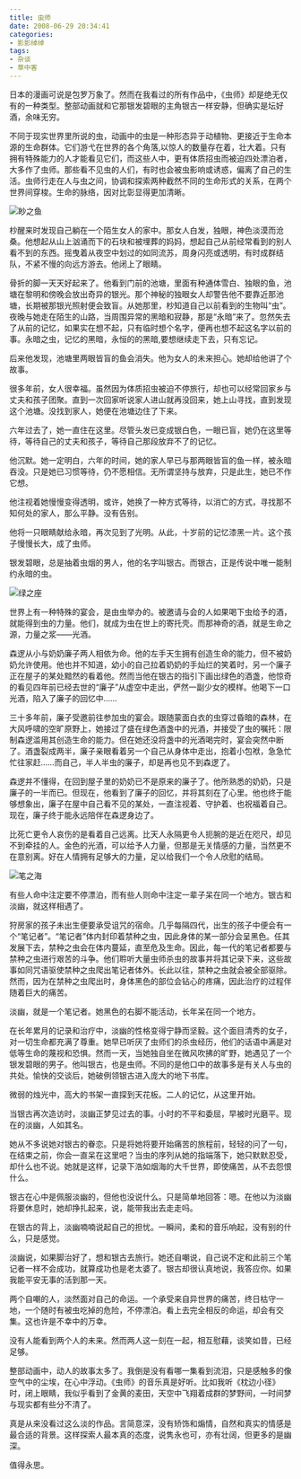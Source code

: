 ```yaml
---
title: 虫师
date: 2008-06-29 20:34:41
categories:
- 影影绰绰
tags:
- 杂谈
- 草中客
---
```

日本的漫画可说是包罗万象了。然而在我看过的所有作品中，《虫师》却是绝无仅有的一种类型。整部动画就和它那银发碧眼的主角银古一样安静，但确实是坛好酒，余味无穷。
<!-- more -->
不同于现实世界里所说的虫，动画中的虫是一种形态异于动植物、更接近于生命本源的生命群体。它们游弋在世界的各个角落,以惊人的数量存在着，壮大着。只有拥有特殊能力的人才能看见它们，而这些人中，更有体质招虫而被迫四处漂泊者，大多作了虫师。那些看不见虫的人们，有时也会被虫影响或诱惑，偏离了自己的生活。虫师行走在人与虫之间，协调和探索两种截然不同的生命形式的关系，在两个世界间穿梭。生命的脉络，因对比彰显得更加清晰。

![](532d6eb1t5168ba48d2df.jpg "眇之鱼")

杪醒来时发现自己躺在一个陌生女人的家中。那女人白发，独眼，神色淡漠而沧桑。他想起从山上汹涌而下的石块和被埋葬的妈妈，想起自己从前经常看到的别人看不到的东西。摇曳着从夜空中划过的如同流苏，周身闪亮或透明，有时成群结队，不紧不慢的向远方游去。他闭上了眼睛。

骨折的脚一天天好起来了。他看到门前的池塘，里面有种通体雪白、独眼的鱼，池塘在黎明和傍晚会放出奇异的银光。那个神秘的独眼女人却警告他不要靠近那池塘，长期被那银光照射便会致盲。从她那里，杪知道自己以前看到的生物叫“虫”。夜晚与她走在陌生的山路，当周围异常的黑暗和寂静，那是“永暗”来了。忽然失去了从前的记忆，如果实在想不起，只有临时想个名字，便再也想不起这名字以前的事。永暗之虫，记忆的黑暗，永恒的的黑暗,要想继续走下去，只有忘记。

后来他发现，池塘里两眼皆盲的鱼会消失。他为女人的未来担心。她却给他讲了个故事。

很多年前，女人很幸福。虽然因为体质招虫被迫不停旅行，却也可以经常回家乡与丈夫和孩子团聚。直到一次回家听说家人进山就再没回来，她上山寻找，直到发现这个池塘。没找到家人，她便在池塘边住了下来。

六年过去了，她一直住在这里。尽管头发已变成银白色，一眼已盲，她仍在这里等待，等待自己的丈夫和孩子，等待自己那段放弃不了的记忆。

他沉默。她一定明白，六年的时间，她的家人早已与那两眼皆盲的鱼一样，被永暗吞没。只是她已习惯等待，仍不愿相信。无所谓坚持与放弃，只是此生，她已不作它想。

他注视着她慢慢变得透明，或许，她换了一种方式等待，以消亡的方式，寻找那不知何处的家人，那么平静。没有告别。

他将一只眼睛献给永暗，再次见到了光明。从此，十岁前的记忆漆黑一片。这个孩子慢慢长大，成了虫师。

银发碧眼，总是抽着虫烟的男人，他的名字叫银古。而银古，正是传说中唯一能制约永暗的虫。

![](532d6eb1t51690cb11ec4.jpg "绿之座")

世界上有一种特殊的宴会，是由虫举办的。被邀请与会的人如果喝下虫给予的酒，就能得到虫的力量。他们，就成为虫在世上的寄托壳。而那神奇的酒，就是生命之源，力量之浆——光酒。

森逻从小与奶奶廉子两人相依为命。他的左手天生拥有创造生命的能力，但不被奶奶允许使用。他也并不知道，幼小的自己拉着奶奶的手灿烂的笑着时，另一个廉子正在屋子的某处黯然的看着他。然而当他在银古的指引下画出绿色的酒盏，他惊奇的看见四年前已经去世的“廉子”从虚空中走出，俨然一副少女的模样。他喝下一口光酒，陷入了廉子的回忆中……

三十多年前，廉子受邀前往参加虫的宴会。跟随蒙面白衣的虫穿过昏暗的森林，在大风呼啸的空旷原野上，她接过了盛在绿色酒盏中的光酒，并接受了虫的嘱托：限制森逻滥用其创造生命的能力。但在她还没将盏中的光酒喝完时，宴会突然中断了。酒盏裂成两半，廉子亲眼看着另一个自己从身体中走出，抱着小包袱，急急忙忙往家赶……而自己，半人半虫的廉子，却是再也见不到森逻了。

森逻并不懂得，在回到屋子里的奶奶已不是原来的廉子了。他所熟悉的奶奶，只是廉子的一半而已。但现在，他看到了廉子的回忆，并将其刻在了心里。他也终于能够想象出，廉子在屋中自己看不见的某处，一直注视着、守护着、也祝福着自己。现在，廉子终于能永远陪伴在森逻身边了。

比死亡更令人哀伤的是看着自己远离。比天人永隔更令人扼腕的是近在咫尺，却见不到牵挂的人。金色的光酒，可以给予人力量，但那是无关情感的力量，当然更不在意别离。好在人情拥有足够大的力量，足以给我们一个令人欣慰的结局。

![](532d6eb1t51692777adac.jpg "笔之海")

有些人命中注定要不停漂泊，而有些人则命中注定一辈子呆在同一个地方。银古和淡幽，就这样相遇了。

狩房家的孩子未出生便要承受诅咒的宿命。几乎每隔四代，出生的孩子中便会有一个“笔记者”。“笔记者”体内封印着禁种之虫，因此身体的某一部分会呈黑色。任其发展下去，禁种之虫会在体内蔓延，直至危及生命。因此，每一代的笔记者都要与禁种之虫进行艰苦的斗争。他们聆听大量虫师杀虫的故事并将其记录下来，这些故事如同咒语驱使禁种之虫爬出笔记者体外。长此以往，禁种之虫就会被全部驱除。然而，因为在禁种之虫爬出时，身体黑色的部位会钻心的疼痛，因此治疗的过程伴随着巨大的痛苦。

淡幽，就是一个笔记者。她黑色的右脚不能活动，长年呆在同一个地方。

在长年累月的记录和治疗中，淡幽的性格变得宁静而坚毅。这个面目清秀的女子，对一切生命都充满了尊重。她早已听厌了虫师们的杀虫经历，他们的话语中满是对低等生命的蔑视和恐惧。然而一天，当她独自坐在微风吹拂的旷野，她遇见了一个银发碧眼的男子。他叫银古，也是虫师。不同的是他口中的故事多是有关人与虫的共处。愉快的交谈后，她破例领银古进入庞大的地下书库。

微弱的烛光中，高大的书架一直探到天花板。二人的记忆，从这里开始。

当银古再次造访时，淡幽正梦见过去的事。小时的不平和委屈，早被时光磨平。现在的淡幽，人如其名。

她从不多说她对银古的眷恋。只是将她将要开始痛苦的旅程前，轻轻的问了一句，在结束之前，你会一直呆在这里吧？当虫的序列从她的指端落下，她只默默忍受，却什么也不说。她就是这样，记录下浩如烟海的大千世界，即使痛苦，从不去怨恨什么。

银古在心中是佩服淡幽的，但他也没说什么。只是简单地回答：嗯。在他以为淡幽将要休息时，她却挣扎起来，说，能带我出去走走吗。

在银古的背上，淡幽喃喃说起自己的担忧。一瞬间，柔和的音乐响起，没有别的什么，只是感觉。

淡幽说，如果脚治好了，想和银古去旅行。她还自嘲说，自己说不定和此前三个笔记者一样不会成功，就算成功也是老太婆了。银古却很认真地说，我答应你。如果我能平安无事的活到那一天。

两个自嘲的人，淡然面对自己的命运。一个承受来自异世界的痛苦，终日枯守一地，一个随时有被虫吃掉的危险，不停漂泊。看上去完全相反的命运，却会有交集。这也许是不幸中的万幸。

没有人能看到两个人的未来。然而两人这一刻在一起，相互慰藉，谈笑如昔，已经足够。

整部动画中，动人的故事太多了。我倒是没有看哪一集看到流泪，只是感触多的像空气中的尘埃，在心中浮动。《虫师》的音乐真是好听。比如我听《枕边小径》时，闭上眼睛，我似乎看到了金黄的麦田，天空中飞翔着成群的梦野间，一时间梦与现实都有些分不清了。

真是从来没看过这么淡的作品。言简意深，没有矫饰和煽情，自然和真实的情感是最合适的背景。这样探索人最本真的态度，说隽永也可，亦有壮阔，但更多的是幽深。

值得永思。
